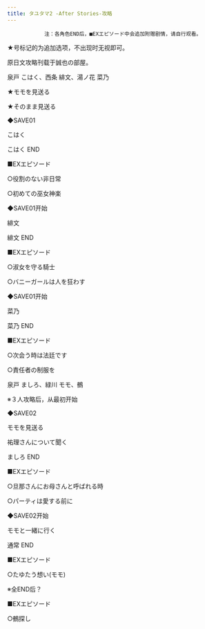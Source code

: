 ```yaml
---
title: タユタマ2 -After Stories-攻略
---
```


                注：各角色END后，■EXエピソード中会追加附赠剧情，请自行观看。

★号标记的为追加选项，不出现时无视即可。

原日文攻略刊载于誠也の部屋。



泉戸 こはく、西条 緋文、湯ノ花 菜乃



★モモを見送る

★そのまま見送る

◆SAVE01

こはく



こはく END



■EXエピソード

○役割のない非日常

○初めての巫女神楽



◆SAVE01开始

緋文



緋文 END



■EXエピソード

○淑女を守る騎士

○バニーガールは人を狂わす



◆SAVE01开始

菜乃



菜乃 END



■EXエピソード

○次会う時は法廷です

○責任者の制服を



泉戸 ましろ、緑川 モモ、鵺



※３人攻略后，从最初开始

◆SAVE02

モモを見送る

祐理さんについて聞く



ましろ END



■EXエピソード

○旦那さんにお母さんと呼ばれる時

○パーティは愛する前に



◆SAVE02开始

モモと一緒に行く



通常 END



■EXエピソード

○たゆたう想い(モモ)



※全END后？

■EXエピソード

○鵺探し


              
